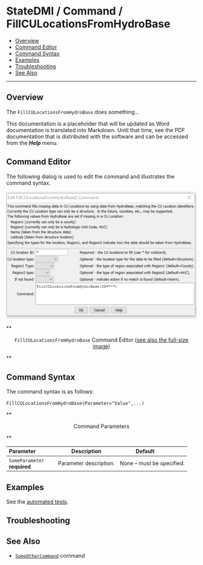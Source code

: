 # StateDMI / Command / FillCULocationsFromHydroBase #

* [Overview](#overview)
* [Command Editor](#command-editor)
* [Command Syntax](#command-syntax)
* [Examples](#examples)
* [Troubleshooting](#troubleshooting)
* [See Also](#see-also)

-------------------------

## Overview ##

The `FillCULocationsFromHydroBase` does something...

This documentation is a placeholder that will be updated as Word documentation is translated into Markdown.
Until that time, see the PDF documentation that is distributed with the software and can be accessed
from the ***Help*** menu.

## Command Editor ##

The following dialog is used to edit the command and illustrates the command syntax.

![FillCULocationsFromHydroBase](FillCULocationsFromHydroBase.png)

**<p style="text-align: center;">
`FillCULocationsFromHydroBase` Command Editor (<a href="../FillCULocationsFromHydroBase.png">see also the full-size image</a>)
</p>**

## Command Syntax ##

The command syntax is as follows:

```text
FillCULocationsFromHydroBase(Parameter="Value",...)
```
**<p style="text-align: center;">
Command Parameters
</p>**

| **Parameter**&nbsp;&nbsp;&nbsp;&nbsp;&nbsp;&nbsp;&nbsp;&nbsp;&nbsp;&nbsp;&nbsp;&nbsp; | **Description** | **Default**&nbsp;&nbsp;&nbsp;&nbsp;&nbsp;&nbsp;&nbsp;&nbsp;&nbsp;&nbsp; |
| --------------|-----------------|----------------- |
|`SomeParameter`<br>**required**|Parameter description.|None – must be specified.|

## Examples ##

See the [automated tests](https://github.com/OpenWaterFoundation/cdss-app-statedmi-main/tree/master/test/regression/commands/FillCULocationsFromHydroBase).

## Troubleshooting ##

## See Also ##

* [`SomeOtherCommand`](../SomeOtherCommand/SomeOtherCommand) command
